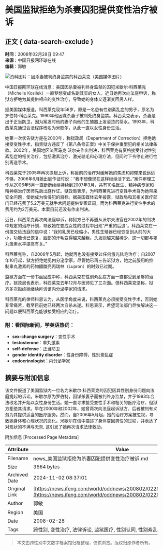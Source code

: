 # 美国监狱拒绝为杀妻囚犯提供变性治疗被诉

## 正文 { data-search-exclude }


**时间**：2008年02月28日 09:47  
**来源**：中国日报网环球在线  
**编辑**：郭敏  

![资料图片：因杀妻被判终身监禁的科西莱克（美国媒体图片）](http://img.ifeng.com/res/200802/0228_330383.jpg)

中国日报网环球在线消息：美国因杀妻被判终身监禁的囚犯米歇尔·科西莱克（Michelle Kosilek）一直梦想变成名副其实的女人，近日她再次向法庭申诉，称狱方拒绝为其提供相应的变性治疗，导致她的身体又逐渐变回男人样。

据美国媒体报道，科西莱克现年58岁，原是一名患有性别紊乱症的男子，原名为罗伯特·科西莱克。1990年他因谋杀妻子被判处终身监禁。科西莱克表示，杀妻是出于正当防卫，因为案发时他的妻子向他的生殖器上泼滚烫的茶水。1993年，科西莱克通过合法程序改名为米歇尔，从此一直以女性身份生活。

她第一次状告狱方是在2000年，称狱政局（Department of Correction）拒绝她接受变性手术，指责狱方违反了《第八条修正案》中关于保护重型犯的相关法律条款。2002年，美国地区法官马克·沃尔夫作出判决，科西莱克有资格接受针对性别紊乱症的相关治疗，包括激素治疗、激光祛毛和心理疗法，但同时下令停止进行性别再造手术。

科西莱克于2005年再次提起上诉，称目前的治疗对缓解她的焦虑和抑郁来说远远不够。2006年6月她出庭作证时说：“我不想像现在这样继续活下去。”案件审理工作从2006年5月一直断断续续持续到2007年3月，共有10名医生、精神病专家和精神病治疗医师先后出庭作证。狱政局表示，为科西莱克进行变性手术将为她带来安全问题，使她成为性侵犯的目标。据美国媒体去年披露，狱政局和其相关医疗部门已经花费了5.2万美元就手术问题提供专家证词，而为科西莱克进行变性手术的费用约为2万美元。本案目前还没有作出判决。

近日，科西莱克再次向法庭申诉，称狱方已不再遵从沃尔夫法官在2002年的判决中规定的治疗计划，导致她在变成女性的过程中出现“严重的后退”。科西莱克在一份提交给法庭的信中说：“我的乳房已经缩小，男性生殖器已经恢复到从前的大小，功能也已恢复，脸部的汗毛变得越来越粗，头发则越来越稀少，这一切都与睾丸激素水平提高有关。”

科西莱克称，自2006年5月起，她就再也没有接受过任何激光祛毛治疗；自2007年10月起，狱方拒绝她见内分泌学家，尽管她已再三告诉狱方，她之前服用的控制睾丸激素的药物醋酸亮丙瑞林（Lupron）的时效已过期。

监狱方面在一份书面回应中称，科西莱克在性别紊乱症方面一直都受到足够的治疗。狱政局也表示，科西莱克去年12月与医师见了三次面。但科西莱克坚称，狱方多次拒绝她继续拜访该内分泌学家的请求。

科西莱克的律师科恩认为，从医学角度来说，科西莱克必须接受变性手术，否则她非常痛苦，截至目前她已经两次自杀未遂。科恩表示，希望司法部门尽快解决这一问题以便科西莱克能够接受相应的治疗。

### 附：看国际新闻，学英语热词：

- **sex-change surgery**：变性手术
- **testosterone**：睾丸激素
- **self-defense**：正当防卫
- **gender identity disorder**：性身份障碍，性别紊乱症
- **endocrinologist**：内分泌学家

## 摘要与附加信息

<!-- tcd_abstract -->
该文件报道了美国监狱内一位名为米歇尔·科西莱克的囚犯因其性别身份问题向法庭提起的诉讼。米歇尔原为罗伯特，因谋杀妻子而被判终身监禁，并于1993年合法改名并开始以女性身份生活。她一直寻求接受变性手术和相关的医疗治疗，但狱方拒绝其请求。早在2000年和2002年，她曾两次向法庭起诉狱方，后者被判有义务为其提供适当的医疗服务。然而，自2006年5月起，她的治疗方案被忽视，导致她身体和心理状况的恶化。米歇尔在信中描述了身体变回男性的过程，并表达了对现状的不满与无奈, 这引发了她再次请求法律救助。
<!-- tcd_abstract_end -->

附加信息 [Processed Page Metadata]

| Attribute       | Value                                  |
|-----------------|----------------------------------------|
| Filename        | news_美国监狱拒绝为杀妻囚犯提供变性治疗被诉.md                             |
| Size            | 3664 bytes                           |
| Archived Date   | 2024-11-02 08:37:01                             |
| Original Link   | [https://news.ifeng.com/world/oddnews/200802/0228_2593_416881.shtml](https://news.ifeng.com/world/oddnews/200802/0228_2593_416881.shtml)                       |
| Author          | 郭敏                               |
| Region          | 美国                               |
| Date            | 2008-02-28                                 |
| Tags            | 跨性别, 变性治疗, 法律诉讼, 监狱医疗, 性别认同, 性别紊乱症                                 |
>
> 本文由跨性别中文数字档案馆归档整理，仅供浏览。版权归原作者所有。
>